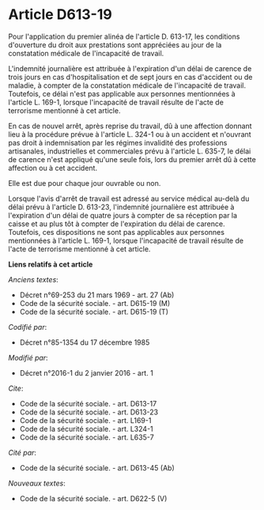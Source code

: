 # Article D613-19

Pour l'application du premier alinéa de l'article D. 613-17, les conditions d'ouverture du droit aux prestations sont
appréciées au jour de la constatation médicale de l'incapacité de travail. 

L'indemnité journalière est attribuée à l'expiration d'un délai de carence de trois jours en cas d'hospitalisation et de sept
jours en cas d'accident ou de maladie, à compter de la constatation médicale de l'incapacité de travail. Toutefois, ce délai
n'est pas applicable aux personnes mentionnées à l'article L. 169-1, lorsque l'incapacité de travail résulte de l'acte de
terrorisme mentionné à cet article. 

En cas de nouvel arrêt, après reprise du travail, dû à une affection donnant lieu à la procédure prévue à l'article L. 324-1
ou à un accident et n'ouvrant pas droit à indemnisation par les régimes invalidité des professions artisanales, industrielles
et commerciales prévu à l'article L. 635-7, le délai de carence n'est appliqué qu'une seule fois, lors du premier arrêt dû à
cette affection ou à cet accident. 

Elle est due pour chaque jour ouvrable ou non. 

Lorsque l'avis d'arrêt de travail est adressé au service médical au-delà du délai prévu à l'article D. 613-23, l'indemnité
journalière est attribuée à l'expiration d'un délai de quatre jours à compter de sa réception par la caisse et au plus tôt à
compter de l'expiration du délai de carence. Toutefois, ces dispositions ne sont pas applicables aux personnes mentionnées à
l'article L. 169-1, lorsque l'incapacité de travail résulte de l'acte de terrorisme mentionné à cet article.

**Liens relatifs à cet article**

_Anciens textes_:

  - Décret n°69-253 du 21 mars 1969 - art. 27 (Ab)
  - Code de la sécurité sociale. - art. D615-19 (M)
  - Code de la sécurité sociale. - art. D615-19 (T)

_Codifié par_:

  - Décret n°85-1354 du 17 décembre 1985

_Modifié par_:

  - Décret n°2016-1 du 2 janvier 2016 - art. 1

_Cite_:

  - Code de la sécurité sociale. - art. D613-17
  - Code de la sécurité sociale. - art. D613-23
  - Code de la sécurité sociale. - art. L169-1
  - Code de la sécurité sociale. - art. L324-1
  - Code de la sécurité sociale. - art. L635-7

_Cité par_:

  - Code de la sécurité sociale. - art. D613-45 (Ab)

_Nouveaux textes_:

  - Code de la sécurité sociale. - art. D622-5 (V)
